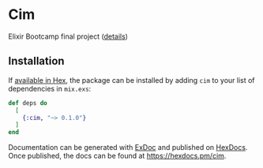 # Cim

Elixir Bootcamp final project ([details](https://www.notion.so/cogo/Elixir-bootcamp-final-project-691c7cbb18c2483ba5ac7587e217816c))

## Installation

If [available in Hex](https://hex.pm/docs/publish), the package can be installed
by adding `cim` to your list of dependencies in `mix.exs`:

```elixir
def deps do
  [
    {:cim, "~> 0.1.0"}
  ]
end
```

Documentation can be generated with [ExDoc](https://github.com/elixir-lang/ex_doc)
and published on [HexDocs](https://hexdocs.pm). Once published, the docs can
be found at <https://hexdocs.pm/cim>.

